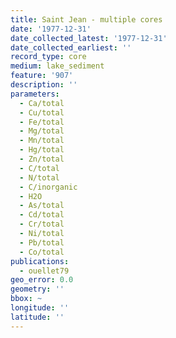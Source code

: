 ```yaml
---
title: Saint Jean - multiple cores
date: '1977-12-31'
date_collected_latest: '1977-12-31'
date_collected_earliest: ''
record_type: core
medium: lake_sediment
feature: '907'
description: ''
parameters:
  - Ca/total
  - Cu/total
  - Fe/total
  - Mg/total
  - Mn/total
  - Hg/total
  - Zn/total
  - C/total
  - N/total
  - C/inorganic
  - H2O
  - As/total
  - Cd/total
  - Cr/total
  - Ni/total
  - Pb/total
  - Co/total
publications:
  - ouellet79
geo_error: 0.0
geometry: ''
bbox: ~
longitude: ''
latitude: ''
---
```


